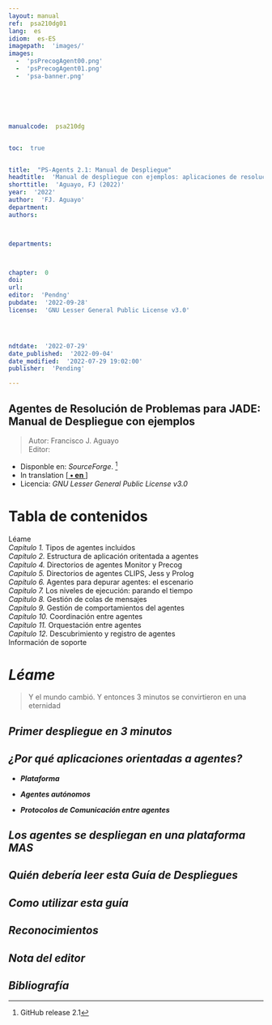```yaml
---
layout: manual
ref:  psa210dg01
lang:  es
idiom:  es-ES
imagepath:  'images/'
images:
  -  'psPrecogAgent00.png'
  -  'psPrecogAgent01.png'
  -  'psa-banner.png'






manualcode:  psa210dg


toc:  true


title:  "PS-Agents 2.1: Manual de Despliegue"
headtitle:  'Manual de despliegue con ejemplos: aplicaciones de resolución de problemas basadas en agentes PS-Agents 2.1 de JADE.'
shorttitle:  'Aguayo, FJ (2022)'
year:  '2022'
author:  'FJ. Aguayo'
department:  
authors:



departments:



chapter:  0
doi:  
url:  
editor:  'Pendng'
pubdate:  '2022-09-28'
license:  'GNU Lesser General Public License v3.0'




ndtdate:  '2022-07-29'
date_published:  '2022-09-04'
date_modified:  '2022-07-29 19:02:00'
publisher:  'Pending'

---
```



<h2 class="no_toc">Agentes de Resolución de Problemas para JADE: <br>Manual de Despliegue con ejemplos</h2>

>   Autor: Francisco J. Aguayo<br>
>  Editor:

- Disponble en: _SourceForge_. [^1]
- In translation [[<strong> • en  </strong>]](/guides/psa-210/psa-210-deployment-guide-chapter-00_en.html)
- Licencia: _GNU Lesser General Public License v3.0_


#  Tabla de contenidos
Léame<br>
_Capítulo 1._ Tipos de agentes incluidos<br>
_Capítulo 2._ Estructura de aplicación oritentada a agentes<br>
_Capítulo 4._ Directorios de agentes Monitor y Precog<br>
_Capítulo 5._ Directorios de agentes CLIPS, Jess y Prolog<br>
_Capítulo 6._ Agentes para depurar agentes: el escenario<br>
_Capítulo 7._ Los niveles de ejecución: parando el tiempo<br>
_Capítulo 8._ Gestión de colas de mensajes<br>
_Capítulo 9._ Gestión de comportamientos del agentes<br>
_Capítulo 10._ Coordinación entre agentes<br>
_Capítulo 11._ Orquestación entre agentes<br>
_Capítulo 12._ Descubrimiento y registro de agentes<br>
Información de soporte<br>


#  _Léame_

>  Y el mundo cambió. Y entonces 3 minutos se convirtieron en una eternidad








##  _Primer despliegue en 3 minutos_



##  _¿Por qué aplicaciones orientadas a agentes?_







-  _**Plataforma**_ 

-  _**Agentes autónomos**_ 

-  _**Protocolos de Comunicación entre agentes**_
  


  



##  _Los agentes se despliegan en una plataforma MAS_



##  _Quién debería leer esta Guía de Despliegues_





##  _Como utilizar esta guía_







##  _Reconocimientos_


    
    

##  _Nota del editor_











##  _Bibliografía_

[^1]: GitHub release 2.1
